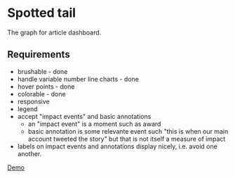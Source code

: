 Spotted tail
===

The graph for article dashboard.

## Requirements

* brushable - done
* handle variable number line charts - done
* hover points - done
* colorable - done
* responsive
* legend
* accept "impact events" and basic annotations
	* an "impact event" is a moment such as award
	* basic annotation is some relevante event such "this is when our main account tweeted the story" but that is not itself a measure of impact
* labels on impact events and annotations display nicely, i.e. avoid one another.

[Demo](https://newslynx.github.io/spotted-tail)